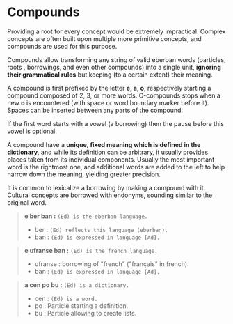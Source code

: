 # Compounds

Providing a root for every concept would be extremely impractical. Complex
concepts are often built upon multiple more primitive concepts, and compounds
are used for this purpose.

Compounds allow transforming any string of valid eberban words (particles, roots
, borrowings, and even other compounds) into a single unit, __ignoring
their grammatical rules__ but keeping (to a certain extent) their meaning.

A compound is first prefixed by the letter __e, a, o__, respectively starting a
compound composed of 2, 3, or more words. O-compounds stops when a new __o__ is
encountered (with space or word boundary marker before it). Spaces can be inserted between
any parts of the compound.

If the first word starts with a vowel (a borrowing) then the pause before this
vowel is optional.

A compound have a __unique, fixed meaning which is defined in the dictionary__,
and while its definition can be arbitrary, it usually provides places taken
from its individual components. Usually the most important word is the rightmost
one, and additional words are added to the left to help narrow down the meaning,
yielding greater precision.

It is common to lexicalize a borrowing by making a compound with it. Cultural
concepts are borrowed with endonyms, sounding similar to the original word.

> __e ber ban :__ `(Ed) is the eberban language.`
> 
> - ber : `(Ed) reflects this language (eberban).`
> - ban : `(Ed) is expressed in language [Ad].`

> __e ufranse ban :__ `(Ed) is the french language.`
> 
> - ufranse : borrowing of "french" ("français" in french).
> - ban : `(Ed) is expressed in language [Ad].`

> __a cen po bu :__ `(Ed) is a dictionary.`
>
> - cen : `(Ed) is a word.`
> - po : Particle starting a definition.
> - bu : Particle allowing to create lists.
